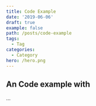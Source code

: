 ```yaml
---
title: Code Example
date: '2019-06-06'
draft: true
example: false
path: /posts/code-example
tags:
  - Tag
categories:
  - Category
hero: /hero.png
---
```


## An Code example with
...
